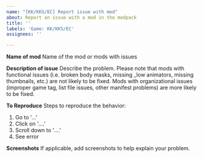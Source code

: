 ```yaml
---
name: "[KK/KKS/EC] Report issue with mod"
about: Report an issue with a mod in the modpack
title: ''
labels: 'Game: KK/KKS/EC'
assignees: ''

---
```


**Name of mod**
Name of the mod or mods with issues

**Description of issue**
Describe the problem. Please note that mods with functional issues (i.e. broken body masks, missing _low animators, missing thumbnails, etc.) are not likely to be fixed. Mods with organizational issues (improper game tag, list file issues, other manifest problems) are more likely to be fixed.

**To Reproduce**
Steps to reproduce the behavior:
1. Go to '...'
2. Click on '....'
3. Scroll down to '....'
4. See error

**Screenshots**
If applicable, add screenshots to help explain your problem.
